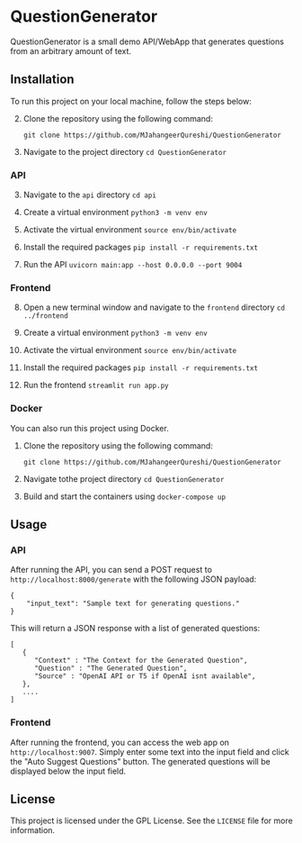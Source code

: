 # QuestionGenerator

QuestionGenerator is a small demo API/WebApp that generates questions from an arbitrary amount of text. 

## Installation

To run this project on your local machine, follow the steps below:

2. Clone the repository using the following command:
   ```
   git clone https://github.com/MJahangeerQureshi/QuestionGenerator
   ```
2. Navigate to the project directory `cd QuestionGenerator`

### API

3. Navigate to the `api` directory `cd api`

4. Create a virtual environment `python3 -m venv env`

5. Activate the virtual environment `source env/bin/activate`

6. Install the required packages `pip install -r requirements.txt`

7. Run the API `uvicorn main:app --host 0.0.0.0 --port 9004`

### Frontend

8. Open a new terminal window and navigate to the `frontend` directory `cd ../frontend`

9. Create a virtual environment `python3 -m venv env`

10. Activate the virtual environment `source env/bin/activate`

11. Install the required packages `pip install -r requirements.txt`

12. Run the frontend `streamlit run app.py`

### Docker

You can also run this project using Docker. 

1. Clone the repository using the following command:
   ```
   git clone https://github.com/MJahangeerQureshi/QuestionGenerator
   ```
2. Navigate tothe project directory `cd QuestionGenerator`

3. Build and start the containers using `docker-compose up`

## Usage

### API

After running the API, you can send a POST request to `http://localhost:8000/generate` with the following JSON payload:

```
{
    "input_text": "Sample text for generating questions."
}
```

This will return a JSON response with a list of generated questions:

```
[
   {
      "Context" : "The Context for the Generated Question",
      "Question" : "The Generated Question",
      "Source" : "OpenAI API or T5 if OpenAI isnt available",
   },
   ....
]
```

### Frontend

After running the frontend, you can access the web app on `http://localhost:9007`. Simply enter some text into the input field and click the "Auto Suggest Questions" button. The generated questions will be displayed below the input field.

## License

This project is licensed under the GPL License. See the `LICENSE` file for more information.
